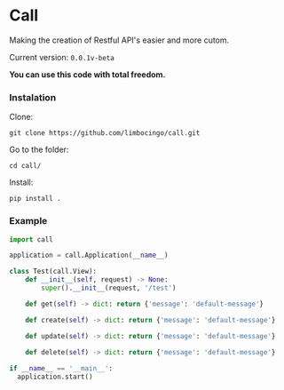 # Call
Making the creation of Restful API's easier and more cutom.

Current version: `0.0.1v-beta`

**You can use this code with total freedom.**

### Instalation
Clone: 
```shell
git clone https://github.com/limbocingo/call.git
```

Go to the folder: 
```shell
cd call/
```

Install: 
```shell
pip install .
```

### Example

```python
import call

application = call.Application(__name__)

class Test(call.View):
    def __init__(self, request) -> None:
        super().__init__(request, '/test')

    def get(self) -> dict: return {'message': 'default-message'}

    def create(self) -> dict: return {'message': 'default-message'}

    def update(self) -> dict: return {'message': 'default-message'}

    def delete(self) -> dict: return {'message': 'default-message'}
 
if __name__ == '__main__':
  application.start()
```

